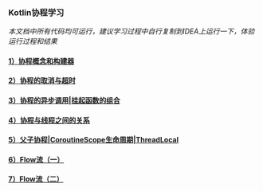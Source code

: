 ### Kotlin协程学习

*本文档中所有代码均可运行，建议学习过程中自行复制到IDEA上运行一下，体验运行过程和结果*

#### [1）协程概念和构建器](/coroutines/1）协程概念和构建器.md)

#### [2）协程的取消与超时](/coroutines/2）协程的取消与超时.md)

#### [3）协程的异步调用|挂起函数的组合](/coroutines/3）协程的异步调用|挂起函数的组合.md)

#### [4）协程与线程之间的关系](/coroutines/4）协程与线程之间的关系.md)

#### [5）父子协程|CoroutineScope生命周期|ThreadLocal](/coroutines/5）父子协程|CoroutineScope生命周期|ThreadLocal.md)

#### [6）Flow流（一）](/coroutines/6）Flow流（一）.md)

#### [7）Flow流（二）](/coroutines/7）Flow流（二）.md)

